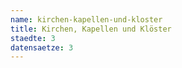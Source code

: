 ```yaml
---
name: kirchen-kapellen-und-kloster
title: Kirchen, Kapellen und Klöster
staedte: 3
datensaetze: 3
---
```

